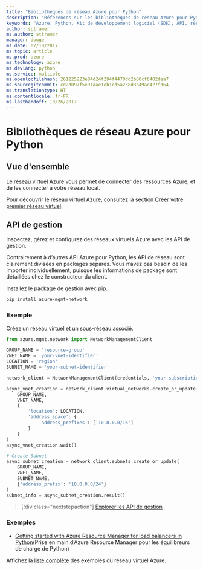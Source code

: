 ```yaml
---
title: "Bibliothèques de réseau Azure pour Python"
description: "Références sur les bibliothèques de réseau Azure pour Python"
keywords: "Azure, Python, Kit de développement logiciel (SDK), API, réseau"
author: sptramer
ms.author: sttramer
manager: douge
ms.date: 07/10/2017
ms.topic: article
ms.prod: azure
ms.technology: azure
ms.devlang: python
ms.service: multiple
ms.openlocfilehash: 261225223e84d24f294f4470dd2b00cf6402dea7
ms.sourcegitcommit: cd2d097f5e91aae1eb1cd5a238d3b49ac427fd64
ms.translationtype: HT
ms.contentlocale: fr-FR
ms.lasthandoff: 10/26/2017
---
```

# <a name="azure-network-libraries-for-python"></a>Bibliothèques de réseau Azure pour Python

## <a name="overview"></a>Vue d'ensemble

Le [réseau virtuel Azure](/azure/virtual-network/virtual-networks-overview) vous permet de connecter des ressources Azure, et de les connecter à votre réseau local.

Pour découvrir le réseau virtuel Azure, consultez la section [Créer votre premier réseau virtuel](/azure/virtual-network/virtual-network-get-started-vnet-subnet).

## <a name="management-apis"></a>API de gestion

Inspectez, gérez et configurez des réseaux virtuels Azure avec les API de gestion.

Contrairement à d’autres API Azure pour Python, les API de réseau sont clairement divisées en packages séparés. Vous n’avez pas besoin de les importer individuellement, puisque les informations de package sont détaillées chez le constructeur du client.

Installez le package de gestion avec pip.

```bash
pip install azure-mgmt-network
```

### <a name="example"></a>Exemple

Créez un réseau virtuel et un sous-réseau associé.

```python
from azure.mgmt.network import NetworkManagementClient

GROUP_NAME = 'resource-group'
VNET_NAME = 'your-vnet-identifier'
LOCATION = 'region'
SUBNET_NAME = 'your-subnet-identifier'

network_client = NetworkManagementClient(credentials, 'your-subscription-id')

async_vnet_creation = network_client.virtual_networks.create_or_update(
    GROUP_NAME,
    VNET_NAME,
    {
        'location': LOCATION,
        'address_space': {
            'address_prefixes': ['10.0.0.0/16']
        }
    }
)
async_vnet_creation.wait()

# Create Subnet
async_subnet_creation = network_client.subnets.create_or_update(
    GROUP_NAME,
    VNET_NAME,
    SUBNET_NAME,
    {'address_prefix': '10.0.0.0/24'}
)
subnet_info = async_subnet_creation.result()
```

> [!div class="nextstepaction"]
> [Explorer les API de gestion](/python/api/overview/azure/network/managementlibrary)

### <a name="samples"></a>Exemples

* [Getting started with Azure Resource Manager for load balancers in Python](https://azure.microsoft.com/en-us/resources/samples/network-python-manage-loadbalancer/)(Prise en main d’Azure Resource Manager pour les équilibreurs de charge de Python)

Affichez la [liste complète](https://azure.microsoft.com/en-us/resources/samples/?platform=python&term=virtual%20network) des exemples du réseau virtuel Azure.
